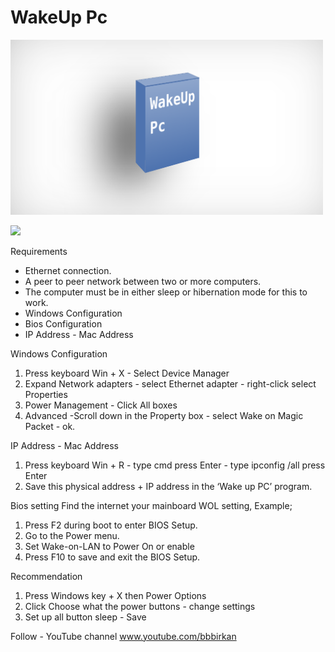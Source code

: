 # WakeUp Pc

<img src="https://github.com/bbbirkan/Wake_Up_My_Pc/blob/master/WakeUpPc.png" alt="WakeUpPc" width="500" >

![](images/WakeUpPc.png)

Requirements
* Ethernet connection.
* A peer to peer network between two or more computers.
* The computer must be in either sleep or hibernation mode for this to work.
* Windows Configuration
* Bios Configuration
* IP Address - Mac Address

Windows Configuration
1. Press keyboard Win + X - Select Device Manager
2. Expand Network adapters  - select Ethernet adapter - right-click select Properties
3. Power Management - Click All boxes
4. Advanced -Scroll down in the Property box  - select Wake on Magic Packet - ok.

IP Address - Mac Address
1. Press keyboard Win + R  -  type cmd  press Enter - type ipconfig /all press Enter
2. Save this physical address + IP address in the ‘Wake up PC’ program.

Bios setting 
Find the internet your mainboard WOL setting, Example;
1. Press F2 during boot to enter BIOS Setup.
2. Go to the Power menu.
3. Set Wake-on-LAN to Power On or enable
4. Press F10 to save and exit the BIOS Setup.

Recommendation
1. Press Windows key + X then Power Options
2. Click Choose what the power buttons - change settings
3. Set up all button sleep - Save 

Follow - YouTube channel www.youtube.com/bbbirkan
